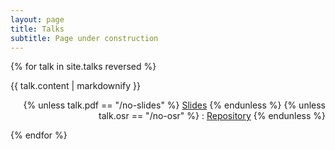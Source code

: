 ```yaml
---
layout: page
title: Talks
subtitle: Page under construction
---
```


{% for talk in site.talks reversed %}
  <p>{{ talk.content | markdownify }}
  <div align="right">
  {% unless talk.pdf == "/no-slides" %}
  <a href="{{ talk.pdf }}">Slides</a>
  {% endunless %}
  {% unless talk.osr == "/no-osr" %}
   : <a href="{{ talk.osr }}">Repository</a>
  {% endunless %}
  </div>
  </p>
{% endfor %}
 
